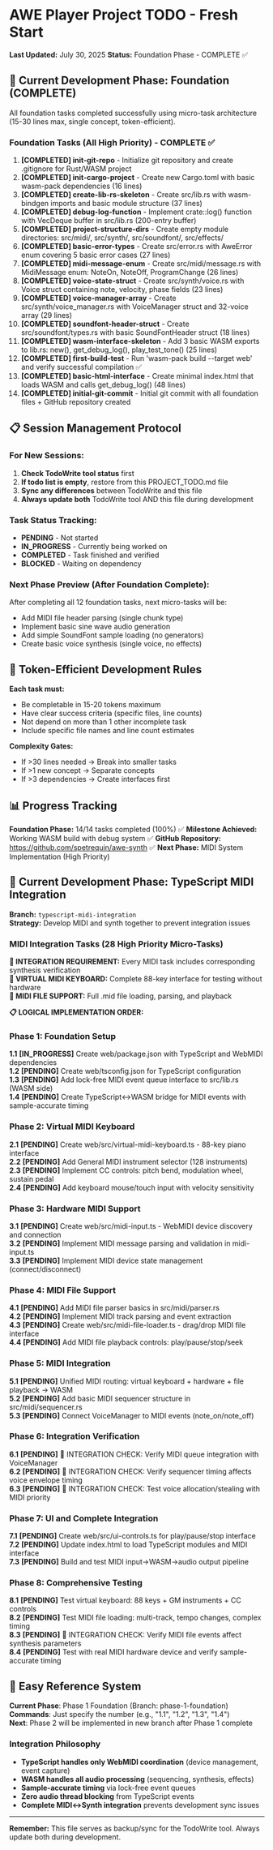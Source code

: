 # AWE Player Project TODO - Fresh Start

**Last Updated:** July 30, 2025
**Status:** Foundation Phase - COMPLETE ✅

## 🎯 Current Development Phase: Foundation (COMPLETE)

All foundation tasks completed successfully using micro-task architecture (15-30 lines max, single concept, token-efficient).

### **Foundation Tasks (All High Priority) - COMPLETE ✅**

1. **[COMPLETED] init-git-repo** - Initialize git repository and create .gitignore for Rust/WASM project
2. **[COMPLETED] init-cargo-project** - Create new Cargo.toml with basic wasm-pack dependencies (16 lines)
3. **[COMPLETED] create-lib-rs-skeleton** - Create src/lib.rs with wasm-bindgen imports and basic module structure (37 lines)
4. **[COMPLETED] debug-log-function** - Implement crate::log() function with VecDeque buffer in src/lib.rs (200-entry buffer)
5. **[COMPLETED] project-structure-dirs** - Create empty module directories: src/midi/, src/synth/, src/soundfont/, src/effects/
6. **[COMPLETED] basic-error-types** - Create src/error.rs with AweError enum covering 5 basic error cases (27 lines)
7. **[COMPLETED] midi-message-enum** - Create src/midi/message.rs with MidiMessage enum: NoteOn, NoteOff, ProgramChange (26 lines)
8. **[COMPLETED] voice-state-struct** - Create src/synth/voice.rs with Voice struct containing note, velocity, phase fields (23 lines)
9. **[COMPLETED] voice-manager-array** - Create src/synth/voice_manager.rs with VoiceManager struct and 32-voice array (29 lines)
10. **[COMPLETED] soundfont-header-struct** - Create src/soundfont/types.rs with basic SoundFontHeader struct (18 lines)
11. **[COMPLETED] wasm-interface-skeleton** - Add 3 basic WASM exports to lib.rs: new(), get_debug_log(), play_test_tone() (25 lines)
12. **[COMPLETED] first-build-test** - Run 'wasm-pack build --target web' and verify successful compilation ✅
13. **[COMPLETED] basic-html-interface** - Create minimal index.html that loads WASM and calls get_debug_log() (48 lines)
14. **[COMPLETED] initial-git-commit** - Initial git commit with all foundation files + GitHub repository created

## 📋 Session Management Protocol

### **For New Sessions:**
1. **Check TodoWrite tool status** first
2. **If todo list is empty**, restore from this PROJECT_TODO.md file
3. **Sync any differences** between TodoWrite and this file
4. **Always update both** TodoWrite tool AND this file during development

### **Task Status Tracking:**
- **PENDING** - Not started
- **IN_PROGRESS** - Currently being worked on
- **COMPLETED** - Task finished and verified
- **BLOCKED** - Waiting on dependency

### **Next Phase Preview (After Foundation Complete):**
After completing all 12 foundation tasks, next micro-tasks will be:
- Add MIDI file header parsing (single chunk type)
- Implement basic sine wave audio generation
- Add simple SoundFont sample loading (no generators)
- Create basic voice synthesis (single voice, no effects)

## 🎯 Token-Efficient Development Rules

**Each task must:**
- Be completable in 15-20 tokens maximum
- Have clear success criteria (specific files, line counts)
- Not depend on more than 1 other incomplete task
- Include specific file names and line count estimates

**Complexity Gates:**
- If >30 lines needed → Break into smaller tasks
- If >1 new concept → Separate concepts
- If >3 dependencies → Create interfaces first

## 📊 Progress Tracking

**Foundation Phase:** 14/14 tasks completed (100%) ✅
**Milestone Achieved:** Working WASM build with debug system ✅
**GitHub Repository:** https://github.com/spetrequin/awe-synth ✅
**Next Phase:** MIDI System Implementation (High Priority)

## 🎹 Current Development Phase: TypeScript MIDI Integration

**Branch:** `typescript-midi-integration`  
**Strategy:** Develop MIDI and synth together to prevent integration issues

### **MIDI Integration Tasks (28 High Priority Micro-Tasks)**

**🚨 INTEGRATION REQUIREMENT:** Every MIDI task includes corresponding synthesis verification  
**🎹 VIRTUAL MIDI KEYBOARD:** Complete 88-key interface for testing without hardware  
**🎼 MIDI FILE SUPPORT:** Full .mid file loading, parsing, and playback

**📋 LOGICAL IMPLEMENTATION ORDER:**

### **Phase 1: Foundation Setup**
**1.1** **[IN_PROGRESS]** Create web/package.json with TypeScript and WebMIDI dependencies  
**1.2** **[PENDING]** Create web/tsconfig.json for TypeScript configuration  
**1.3** **[PENDING]** Add lock-free MIDI event queue interface to src/lib.rs (WASM side)  
**1.4** **[PENDING]** Create TypeScript↔WASM bridge for MIDI events with sample-accurate timing  

### **Phase 2: Virtual MIDI Keyboard**
**2.1** **[PENDING]** Create web/src/virtual-midi-keyboard.ts - 88-key piano interface  
**2.2** **[PENDING]** Add General MIDI instrument selector (128 instruments)  
**2.3** **[PENDING]** Implement CC controls: pitch bend, modulation wheel, sustain pedal  
**2.4** **[PENDING]** Add keyboard mouse/touch input with velocity sensitivity  

### **Phase 3: Hardware MIDI Support**
**3.1** **[PENDING]** Create web/src/midi-input.ts - WebMIDI device discovery and connection  
**3.2** **[PENDING]** Implement MIDI message parsing and validation in midi-input.ts  
**3.3** **[PENDING]** Implement MIDI device state management (connect/disconnect)  

### **Phase 4: MIDI File Support**
**4.1** **[PENDING]** Add MIDI file parser basics in src/midi/parser.rs  
**4.2** **[PENDING]** Implement MIDI track parsing and event extraction  
**4.3** **[PENDING]** Create web/src/midi-file-loader.ts - drag/drop MIDI file interface  
**4.4** **[PENDING]** Add MIDI file playback controls: play/pause/stop/seek  

### **Phase 5: MIDI Integration**
**5.1** **[PENDING]** Unified MIDI routing: virtual keyboard + hardware + file playback → WASM  
**5.2** **[PENDING]** Add basic MIDI sequencer structure in src/midi/sequencer.rs  
**5.3** **[PENDING]** Connect VoiceManager to MIDI events (note_on/note_off)  

### **Phase 6: Integration Verification**
**6.1** **[PENDING]** 🔄 INTEGRATION CHECK: Verify MIDI queue integration with VoiceManager  
**6.2** **[PENDING]** 🔄 INTEGRATION CHECK: Verify sequencer timing affects voice envelope timing  
**6.3** **[PENDING]** 🔄 INTEGRATION CHECK: Test voice allocation/stealing with MIDI priority  

### **Phase 7: UI and Complete Integration**
**7.1** **[PENDING]** Create web/src/ui-controls.ts for play/pause/stop interface  
**7.2** **[PENDING]** Update index.html to load TypeScript modules and MIDI interface  
**7.3** **[PENDING]** Build and test MIDI input→WASM→audio output pipeline  

### **Phase 8: Comprehensive Testing**
**8.1** **[PENDING]** Test virtual keyboard: 88 keys + GM instruments + CC controls  
**8.2** **[PENDING]** Test MIDI file loading: multi-track, tempo changes, complex timing  
**8.3** **[PENDING]** 🔄 INTEGRATION CHECK: Verify MIDI file events affect synthesis parameters  
**8.4** **[PENDING]** Test with real MIDI hardware device and verify sample-accurate timing  

## 🔢 **Easy Reference System**
**Current Phase**: Phase 1 Foundation (Branch: phase-1-foundation)  
**Commands**: Just specify the number (e.g., "1.1", "1.2", "1.3", "1.4")  
**Next**: Phase 2 will be implemented in new branch after Phase 1 complete

### **Integration Philosophy**
- **TypeScript handles only WebMIDI coordination** (device management, event capture)
- **WASM handles all audio processing** (sequencing, synthesis, effects)
- **Sample-accurate timing** via lock-free event queues
- **Zero audio thread blocking** from TypeScript events
- **Complete MIDI↔Synth integration** prevents development sync issues

---
**Remember:** This file serves as backup/sync for the TodoWrite tool. Always update both during development.